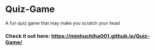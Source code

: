 # Quiz-Game
A fun quiz game that may make you scratch your head
### Check it out here: https://minhuchiha001.github.io/Quiz-Game/
